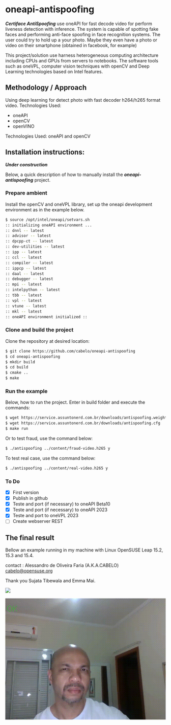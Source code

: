 # oneapi-antispoofing

***Certiface AntiSpoofing*** use oneAPI for fast decode video for perform liveness detection with inference. The system is capable of spotting fake faces and performing anti-face spoofing in face recognition systems.  The user could try to hold up a your photo. Maybe they even have a photo or video on their smartphone (obtained in facebook, for example)

This project/solution use harness heterogeneous computing architecture including CPUs and GPUs from servers to notebooks. The software tools such as oneVPL, computer vision techniques with openCV and Deep Learning technologies based on Intel features.​
​
## Methodology / Approach

Using deep learning for detect photo with fast decoder h264/h265 format video. Technologies Used:
- oneAPI
- openCV
- openVINO

Technologies Used:  oneAPI and openCV

## Installation instructions:

***Under construction***

Below, a quick description of how to manually install the ***oneapi-antispoofing*** project.

### Prepare ambient

Install the openCV and oneVPL library, set up the oneapi development environment as in the example below.

``` bash
$ source /opt/intel/oneapi/setvars.sh 
:: initializing oneAPI environment ...
:: dnnl -- latest
:: advisor -- latest
:: dpcpp-ct -- latest
:: dev-utilities -- latest
:: ipp -- latest
:: ccl -- latest
:: compiler -- latest
:: ippcp -- latest
:: daal -- latest
:: debugger -- latest
:: mpi -- latest
:: intelpython -- latest
:: tbb -- latest
:: vpl -- latest
:: vtune -- latest
:: mkl -- latest
:: oneAPI environment initialized ::

```

### Clone and build the project

Clone the repository at desired location:

``` bash
$ git clone https://github.com/cabelo/oneapi-antispoofing
$ cd oneapi-antispoofing
$ mkdir build
$ cd build
$ cmake ..
$ make

```

### Run the example

Below, how to run the project. Enter in build folder and execute the commands:

``` bash
$ wget https://service.assuntonerd.com.br/downloads/antispoofing.weights
$ wget https://service.assuntonerd.com.br/downloads/antispoofing.cfg
$ make run

```
Or to test fraud, use the command below:

``` bash
$ ./antispoofing ../content/fraud-video.h265 y

```

To test real case, use the command below:

``` bash
$ ./antispoofing ../content/real-video.h265 y

```

### To Do
- [x] First version
- [x] Publish in github
- [x] Teste and port (if necessary) to oneAPI Beta10
- [x] Teste and port (if necessary) to oneAPI 2023
- [x] Teste and port to oneVPL 2023
- [ ] Create webserver REST

## The final result

Bellow an example running in my machine with Linux OpenSUSE Leap 15.2, 15.3 and 15.4.

contact : Alessandro de Oliveira Faria (A.K.A.CABELO) cabelo@opensuse.org

Thank you Sujata Tibewala and Emma Mai.

![](img/fraud.gif)

![](img/ok.gif)

